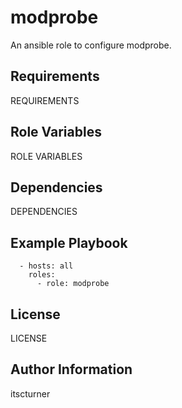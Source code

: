 modprobe
========

An ansible role to configure modprobe.

Requirements
------------

REQUIREMENTS

Role Variables
--------------

ROLE VARIABLES

Dependencies
------------

DEPENDENCIES

Example Playbook
----------------
```
  - hosts: all
    roles:
      - role: modprobe
```

License
-------

LICENSE

Author Information
------------------

itscturner

